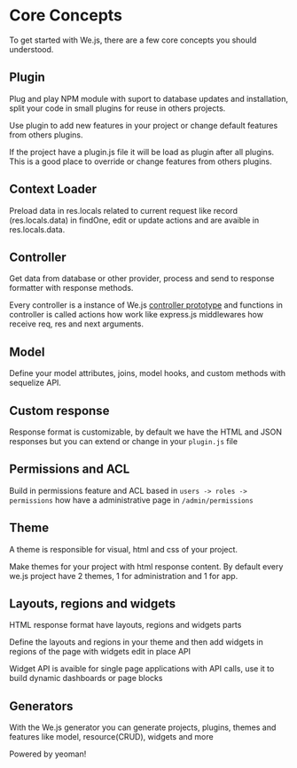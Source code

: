 # Core Concepts

To get started with We.js, there are a few core concepts you should understood.

## Plugin

Plug and play NPM module with suport to database updates and installation, split your code in small plugins for reuse in others projects.

Use plugin to add new features in your project or change default features from others plugins.

If the project have a plugin.js file it will be load as plugin after all plugins. This is a good place to override or change features from others plugins.

## Context Loader

Preload data in res.locals related to current request like record (res.locals.data) in findOne, edit or update actions and are avaible in res.locals.data.

## Controller

Get data from database or other provider, process and send to response formatter with response methods.

Every controller is a instance of We.js [controller prototype](https://github.com/wejs/we-core/blob/master/lib/class/Controller.js) and functions in controller is called actions how work like express.js middlewares how receive req, res and next arguments.

## Model

Define your model attributes, joins, model hooks, and custom methods with sequelize API.

## Custom response

Response format is customizable, by default we have the HTML and JSON responses but you can extend or change in your `plugin.js` file

## Permissions and ACL

Build in permissions feature and ACL based in `users -> roles -> permissions` how have a administrative page in `/admin/permissions`

## Theme

A theme is responsible for visual, html and css of your project.

Make themes for your project with html response content. By default every we.js project have 2 themes, 1 for administration and 1 for app.

## Layouts, regions and widgets

HTML response format have layouts, regions and widgets parts

Define the layouts and regions in your theme and then add widgets in regions of the page with widgets edit in place API

Widget API is avaible for single page applications with API calls, use it to build dynamic dashboards or page blocks

## Generators

With the We.js generator you can generate projects, plugins, themes and features like model, resource(CRUD), widgets and more

Powered by yeoman!
